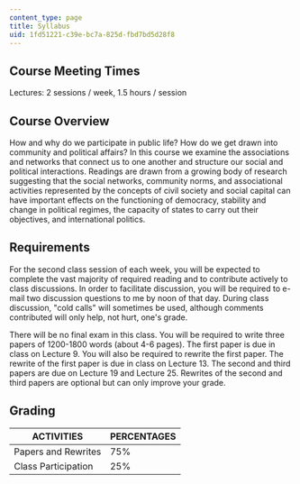 ```yaml
---
content_type: page
title: Syllabus
uid: 1fd51221-c39e-bc7a-825d-fbd7bd5d28f8
---
```


Course Meeting Times
--------------------

Lectures: 2 sessions / week, 1.5 hours / session

Course Overview
---------------

How and why do we participate in public life? How do we get drawn into community and political affairs? In this course we examine the associations and networks that connect us to one another and structure our social and political interactions. Readings are drawn from a growing body of research suggesting that the social networks, community norms, and associational activities represented by the concepts of civil society and social capital can have important effects on the functioning of democracy, stability and change in political regimes, the capacity of states to carry out their objectives, and international politics.

Requirements
------------

For the second class session of each week, you will be expected to complete the vast majority of required reading and to contribute actively to class discussions. In order to facilitate discussion, you will be required to e-mail two discussion questions to me by noon of that day. During class discussion, "cold calls" will sometimes be used, although comments contributed will only help, not hurt, one's grade.

There will be no final exam in this class. You will be required to write three papers of 1200-1800 words (about 4-6 pages). The first paper is due in class on Lecture 9. You will also be required to rewrite the first paper. The rewrite of the first paper is due in class on Lecture 13. The second and third papers are due on Lecture 19 and Lecture 25. Rewrites of the second and third papers are optional but can only improve your grade.

Grading
-------

| ACTIVITIES | PERCENTAGES |
| --- | --- |
| Papers and Rewrites | 75% |
| Class Participation | 25%